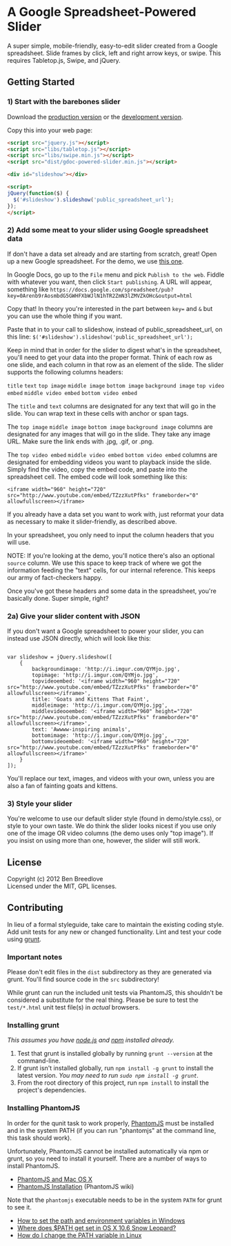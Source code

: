 # A Google Spreadsheet-Powered Slider

A super simple, mobile-friendly, easy-to-edit slider created from a Google spreadsheet. Slide frames by click, left and right arrow keys, or swipe. This requires Tabletop.js, Swipe, and jQuery.

## Getting Started

### 1) Start with the barebones slider
Download the [production version][min] or the [development version][max].

[min]: https://raw.github.com/motherjones/gdoc-powered-slider/master/dist/gdoc-powered-slider.min.js
[max]: https://raw.github.com/motherjones/gdoc-powered-slider/master/dist/gdoc-powered-slider.js

Copy this into your web page:

```html
<script src="jquery.js"></script>
<script src="libs/tabletop.js"></script>
<script src="libs/swipe.min.js"></script>      
<script src="dist/gdoc-powered-slider.min.js"></script>

<div id="slideshow"></div>

<script>
jQuery(function($) {
  $('#slideshow').slideshow('public_spreadsheet_url');
});
</script>
```

### 2) Add some meat to your slider using Google spreadsheet data
If don't have a data set already and are starting from scratch, great! Open up a new Google spreadsheet. For the demo, we use [this one]( https://docs.google.com/spreadsheet/pub?key=0AswaDV9q95oZdDZFSWpEZHlNRUlHWmVqa3JqalZsZXc&output=html).

In Google Docs, go up to the `File` menu and pick `Publish to the web`. Fiddle with whatever you want, then click `Start publishing`. A URL will appear, something like `https://docs.google.com/spreadsheet/pub?key=0Arenb9rAosmbdG5GWHFXbWJlN1hTR2ZmN3lZMVZkOHc&output=html`

Copy that! In theory you're interested in the part between `key=` and `&` but you can use the whole thing if you want.

Paste that in to your call to slideshow, instead of public_spreadsheet_url, on this line:
`$('#slideshow').slideshow('public_spreadsheet_url');`

Keep in mind that in order for the slider to digest what's in the spreadsheet, you'll need to get your data into the proper format. Think of each row as one slide, and each column in that row as an element of the slide. The slider supports the following columns headers: 

`title`	`text` 		`top image` `middle image`	`bottom image` `background image` 		`top video embed` 	`middle video embed`	`bottom video embed`

The `title` and `text` columns are designated for any text that will go in the slide. You can wrap text in these cells with anchor or span tags.

The `top image` `middle image`	`bottom image` `background image` columns are designated for any images that will go in the slide. They take any image URL. Make sure the link ends with .jpg, .gif, or .png.

The `top video embed` `middle video embed`	`bottom video embed` columns are designated for embedding videos you want to playback inside the slide. Simply find the video, copy the embed code, and paste into the spreadsheet cell. The embed code will look something like this:

`<iframe width="960" height="720" src="http://www.youtube.com/embed/TZzzXutPfks" frameborder="0" allowfullscreen></iframe>`

If you already have a data set you want to work with, just reformat your data as necessary to make it slider-friendly, as described above. 

In your spreadsheet, you only need to input the column headers that you will use.

NOTE: If you're looking at the demo, you'll notice there's also an optional `source` column. We use this space to keep track of where we got the information feeding the "text" cells, for our internal reference. This keeps our army of fact-checkers happy.

Once you've got these headers and some data in the spreadsheet, you're basically done. Super simple, right?


### 2a) Give your slider content with JSON

If you don't want a Google spreadsheet to power your slider, you can instead use JSON directly, which will look like this:

```

var slideshow = jQuery.slideshow([
	{
		backgroundimage: 'http://i.imgur.com/QYMjo.jpg',
		topimage: 'http://i.imgur.com/QYMjo.jpg',
		topvideoembed: '<iframe width="960" height="720" src="http://www.youtube.com/embed/TZzzXutPfks" frameborder="0" allowfullscreen></iframe>',
		title: 'Goats and Kittens That Faint',
		middleimage: 'http://i.imgur.com/QYMjo.jpg',
		middlevideooembed: '<iframe width="960" height="720" src="http://www.youtube.com/embed/TZzzXutPfks" frameborder="0" allowfullscreen></iframe>',
		text: 'Awwww-inspiring animals',
		bottomimage: 'http://i.imgur.com/QYMjo.jpg',
		bottomvideoembed: '<iframe width="960" height="720" src="http://www.youtube.com/embed/TZzzXutPfks" frameborder="0" allowfullscreen></iframe>'
	}	
]);

```

You'll replace our text, images, and videos with your own, unless you are also a fan of fainting goats and kittens.

### 3) Style your slider
You're welcome to use our default slider style (found in demo/style.css), or style to your own taste. We do think the slider looks nicest if you use only one of the image OR video columns (the demo uses only "top image"). If you insist on using more than one, however, the slider will still work.

## License
Copyright (c) 2012 Ben Breedlove  
Licensed under the MIT, GPL licenses.

## Contributing
In lieu of a formal styleguide, take care to maintain the existing coding style. Add unit tests for any new or changed functionality. Lint and test your code using [grunt](https://github.com/cowboy/grunt).

### Important notes
Please don't edit files in the `dist` subdirectory as they are generated via grunt. You'll find source code in the `src` subdirectory!

While grunt can run the included unit tests via PhantomJS, this shouldn't be considered a substitute for the real thing. Please be sure to test the `test/*.html` unit test file(s) in _actual_ browsers.

### Installing grunt
_This assumes you have [node.js](http://nodejs.org/) and [npm](http://npmjs.org/) installed already._

1. Test that grunt is installed globally by running `grunt --version` at the command-line.
1. If grunt isn't installed globally, run `npm install -g grunt` to install the latest version. _You may need to run `sudo npm install -g grunt`._
1. From the root directory of this project, run `npm install` to install the project's dependencies.

### Installing PhantomJS

In order for the qunit task to work properly, [PhantomJS](http://www.phantomjs.org/) must be installed and in the system PATH (if you can run "phantomjs" at the command line, this task should work).

Unfortunately, PhantomJS cannot be installed automatically via npm or grunt, so you need to install it yourself. There are a number of ways to install PhantomJS.

* [PhantomJS and Mac OS X](http://ariya.ofilabs.com/2012/02/phantomjs-and-mac-os-x.html)
* [PhantomJS Installation](http://code.google.com/p/phantomjs/wiki/Installation) (PhantomJS wiki)

Note that the `phantomjs` executable needs to be in the system `PATH` for grunt to see it.

* [How to set the path and environment variables in Windows](http://www.computerhope.com/issues/ch000549.htm)
* [Where does $PATH get set in OS X 10.6 Snow Leopard?](http://superuser.com/questions/69130/where-does-path-get-set-in-os-x-10-6-snow-leopard)
* [How do I change the PATH variable in Linux](https://www.google.com/search?q=How+do+I+change+the+PATH+variable+in+Linux)
